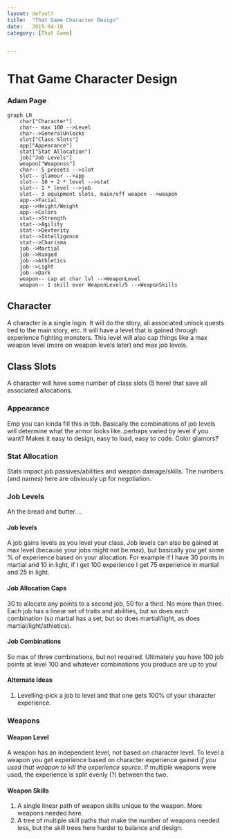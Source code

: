 ```yaml
---
layout: default
title:  "That Game Character Design"
date:   2019-04-18
category: [That Game]


---
```


# That Game Character Design

### Adam Page

```mermaid
graph LR
	char["Character"]
	char-- max 100 -->Level
	char-->GeneralUnlocks
	slot["Class Slots"]
	app["Appearance"]
	stat["Stat Allocation"]
	job["Job Levels"]
	weapon["Weaponss"]
	char-- 5 presets -->slot
	slot-- glamour -->app
	slot-- 10 + 2 * level -->stat
	slot-- 1 * level -->job
	slot-- 3 equipment slots, main/off weapon -->weapon
	app-->Facial
	app-->Height/Weight
	app-->Colors
	stat-->Strength
	stat-->Agility
	stat-->Dexterity
	stat-->Intelligence
	stat-->Charisma
	job-->Martial
	job-->Ranged
	job-->Athletics
	job-->Light
	job-->Dark
	weapon-- cap at char lvl -->WeaponLevel
	weapon-- 1 skill ever WeaponLevel/5 -->WeaponSkills
```

## Character

A character is a single login. It will do the story, all associated unlock quests tied to the main story, etc. It will have a level that is gained through experience fighting monsters. This level will also cap things like a max weapon level (more on weapon levels later) and max job levels.

## Class Slots

A character will have some number of class slots (5 here) that save all associated allocations.

### Appearance

Emp you can kinda fill this in tbh. Basically the combinations of job levels will determine what the armor looks like..perhaps varied by level if you want? Makes it easy to design, easy to load, easy to code. Color glamors?

### Stat Allocation

Stats impact job passives/abilities and weapon damage/skills. The numbers (and names) here are obviously up for negotiation.

### Job Levels

Ah the bread and butter….

#### Job levels

A job gains levels as you level your class. Job levels can also be gained at max level (because your jobs might not be max), but basically you get some % of experience based on your allocation. For example if I have 30 points in martial and 10 in light, if I get 100 experience I get 75 experience in martial and 25 in light.

#### Job Allocation Caps

30 to allocate any points to a second job, 50 for a third. No more than three. Each job has a linear set of traits and abilities, but so does each combination (so martial has a set, but so does martial/light, as does martial/light/athletics).

#### Job Combinations

So max of three combinations, but not required. Ultimately you have 100 job points at level 100 and whatever combinations you produce are up to you!

#### Alternate Ideas

1. Levelling-pick a job to level and that one gets 100% of your character experience.

### Weapons

#### Weapon Level

A weapon has an independent  level, not based on character level. To level a weapon you get experience based on character experience gained *if you used that weapon to kill the experience source*. If multiple weapons were used, the experience is split evenly (?) between the two.

#### Weapon Skills

1. A single linear path of weapon skills unique to the weapon. More weapons needed here.
2. A tree of multiple skill paths that make the number of weapons needed less, but the skill trees here harder to balance and design.